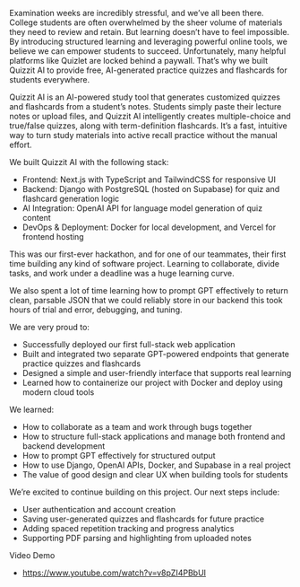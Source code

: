 Examination weeks are incredibly stressful, and we’ve all been there. College students are often overwhelmed by the sheer volume of materials they need to review and retain. But learning doesn’t have to feel impossible. By introducing structured learning and leveraging powerful online tools, we believe we can empower students to succeed. Unfortunately, many helpful platforms like Quizlet are locked behind a paywall. That’s why we built Quizzit AI to provide free, AI-generated practice quizzes and flashcards for students everywhere.

Quizzit AI is an AI-powered study tool that generates customized quizzes and flashcards from a student’s notes. Students simply paste their lecture notes or upload files, and Quizzit AI intelligently creates multiple-choice and true/false quizzes, along with term-definition flashcards. It’s a fast, intuitive way to turn study materials into active recall practice without the manual effort.

We built Quizzit AI with the following stack:

- Frontend: Next.js with TypeScript and TailwindCSS for responsive UI
- Backend: Django with PostgreSQL (hosted on Supabase) for quiz and flashcard generation logic
- AI Integration: OpenAI API for language model generation of quiz content
- DevOps & Deployment: Docker for local development, and Vercel for frontend hosting

This was our first-ever hackathon, and for one of our teammates, their first time building any kind of software project. Learning to collaborate, divide tasks, and work under a deadline was a huge learning curve.

We also spent a lot of time learning how to prompt GPT effectively to return clean, parsable JSON that we could reliably store in our backend this took hours of trial and error, debugging, and tuning.

We are very proud to:

- Successfully deployed our first full-stack web application
- Built and integrated two separate GPT-powered endpoints that generate practice quizzes and flashcards
- Designed a simple and user-friendly interface that supports real learning
- Learned how to containerize our project with Docker and deploy using modern cloud tools

We learned:

- How to collaborate as a team and work through bugs together
- How to structure full-stack applications and manage both frontend and backend development
- How to prompt GPT effectively for structured output
- How to use Django, OpenAI APIs, Docker, and Supabase in a real project
- The value of good design and clear UX when building tools for students

We’re excited to continue building on this project. Our next steps include:

- User authentication and account creation
- Saving user-generated quizzes and flashcards for future practice
- Adding spaced repetition tracking and progress analytics
- Supporting PDF parsing and highlighting from uploaded notes


Video Demo
- https://www.youtube.com/watch?v=v8pZI4PBbUI
